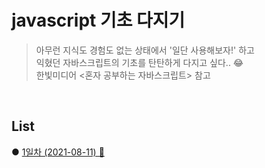 # javascript 기초 다지기
> 아무런 지식도 경험도 없는 상태에서 '일단 사용해보자!' 하고   
> 익혔던 자바스크립트의 기초를 탄탄하게 다지고 싶다.. 😂  
> 한빛미디어 <혼자 공부하는 자바스크립트> 참고         
<br>

## List
● [1일차 (2021-08-11) 🔗](https://github.com/heekyoung95/javascript/blob/main/List/20210811.md)
